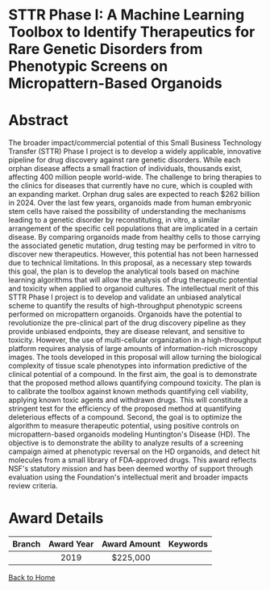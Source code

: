 
STTR Phase I: A Machine Learning Toolbox to Identify Therapeutics for Rare Genetic Disorders from Phenotypic Screens on Micropattern-Based Organoids
====================================================================================================================================================

# Abstract


The broader impact/commercial potential of this Small Business Technology Transfer (STTR) Phase I project is to develop a widely applicable, innovative pipeline for drug discovery against rare genetic disorders. While each orphan disease affects a small fraction of individuals, thousands exist, affecting 400 million people world-wide. The challenge to bring therapies to the clinics for diseases that currently have no cure, which is coupled with an expanding market. Orphan drug sales are expected to reach $262 billion in 2024. Over the last few years, organoids made from human embryonic stem cells have raised the possibility of understanding the mechanisms leading to a genetic disorder by reconstituting, in vitro, a similar arrangement of the specific cell populations that are implicated in a certain disease. By comparing organoids made from healthy cells to those carrying the associated genetic mutation, drug testing may be performed in vitro to discover new therapeutics. However, this potential has not been harnessed due to technical limitations. In this proposal, as a necessary step towards this goal, the plan is to develop the analytical tools based on machine learning algorithms that will allow the analysis of drug therapeutic potential and toxicity when applied to organoid cultures. The intellectual merit of this STTR Phase I project is to develop and validate an unbiased analytical scheme to quantify the results of high-throughput phenotypic screens performed on micropattern organoids. Organoids have the potential to revolutionize the pre-clinical part of the drug discovery pipeline as they provide unbiased endpoints, they are disease relevant, and sensitive to toxicity. However, the use of multi-cellular organization in a high-throughput platform requires analysis of large amounts of information-rich microscopy images. The tools developed in this proposal will allow turning the biological complexity of tissue scale phenotypes into information predictive of the clinical potential of a compound. In the first aim, the goal is to demonstrate that the proposed method allows quantifying compound toxicity. The plan is to calibrate the toolbox against known methods quantifying cell viability, applying known toxic agents and withdrawn drugs. This will constitute a stringent test for the efficiency of the proposed method at quantifying deleterious effects of a compound. Second, the goal is to optimize the algorithm to measure therapeutic potential, using positive controls on micropattern-based organoids modeling Huntington's Disease (HD). The objective is to demonstrate the ability to analyze results of a screening campaign aimed at phenotypic reversal on the HD organoids, and detect hit molecules from a small library of FDA-approved drugs. This award reflects NSF's statutory mission and has been deemed worthy of support through evaluation using the Foundation's intellectual merit and broader impacts review criteria.  

# Award Details

|Branch|Award Year|Award Amount|Keywords|
| :---: | :---: | :---: | :---: |
||2019|$225,000||
  
  


[Back to Home](https://github.com/chrischow/dod_sbir_awards/Reports/JT/#446)
